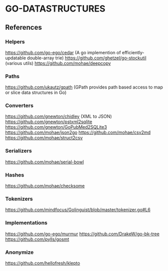 # GO-DATASTRUCTURES

## References

### Helpers
https://github.com/go-ego/cedar (A go implemention of efficiently-updatable double-array trie)
https://github.com/ghetzel/go-stockutil (various utils)
https://github.com/mohae/deepcopy

### Paths
https://github.com/ukautz/gpath (GPath provides path based access to map or slice data structures in Go)

### Converters
https://github.com/gnewton/chidley (XML to JSON)
https://github.com/gnewton/pstxml2sqlite
https://github.com/gnewton/GoPubMed2SQLite3
https://github.com/mohae/json2go
https://github.com/mohae/csv2md
https://github.com/mohae/struct2csv

### Serializers
https://github.com/mohae/serial-bowl

### Hashes
https://github.com/mohae/checksome

### Tokenizers
https://github.com/mindfocus/Golinguist/blob/master/tokenizer.go#L6

### Implementations
https://github.com/go-ego/murmur
https://github.com/DrakeW/go-bk-tree
https://github.com/pylls/gosmt


### Anonymize
https://github.com/hellofresh/klepto